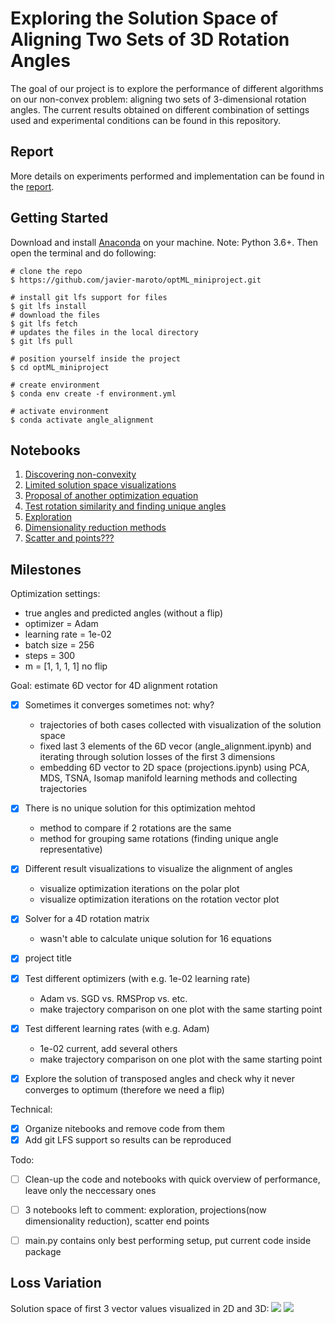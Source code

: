 # Exploring the Solution Space of Aligning Two Sets of 3D Rotation Angles

The goal of our project is to explore the performance of different algorithms on our non-convex problem: aligning two sets of 3-dimensional rotation angles. The current results obtained on different combination of settings used and experimental conditions can be found in this repository.

## Report
More details on experiments performed and implementation can be found in the [report]().

## Getting Started
Download and install [Anaconda](https://www.anaconda.com/products/individual) on your machine. Note: Python 3.6+.
Then open the terminal and do following:
```
# clone the repo
$ https://github.com/javier-maroto/optML_miniproject.git

# install git lfs support for files
$ git lfs install
# download the files
$ git lfs fetch
# updates the files in the local directory
$ git lfs pull

# position yourself inside the project
$ cd optML_miniproject

# create environment
$ conda env create -f environment.yml

# activate environment
$ conda activate angle_alignment
```

## Notebooks
1. [Discovering non-convexity]()
2. [Limited solution space visualizations]()
3. [Proposal of another optimization equation]()
4. [Test rotation similarity and finding unique angles]()
5. [Exploration]()
6. [Dimensionality reduction methods]()
7. [Scatter and points???]()

## Milestones
Optimization settings:
- true angles and predicted angles (without a flip)
- optimizer = Adam
- learning rate = 1e-02
- batch size = 256
- steps = 300
- m = [1, 1, 1, 1] no flip

Goal: estimate 6D vector for 4D alignment rotation

- [x] Sometimes it converges sometimes not: why?  
  - trajectories of both cases collected with visualization of the solution space
  - fixed last 3 elements of the 6D vecor (angle_alignment.ipynb) and iterating through solution losses of the first 3 dimensions 
  - embedding 6D vector to 2D space (projections.ipynb) using PCA, MDS, TSNA, Isomap manifold learning methods and collecting trajectories
  
- [x] There is no unique solution for this optimization mehtod
  - method to compare if 2 rotations are the same
  - method for grouping same rotations (finding unique angle representative)
  
- [x] Different result visualizations to visualize the alignment of angles
  - visualize optimization iterations on the polar plot
  - visualize optimization iterations on the rotation vector plot
  
- [x] Solver for a 4D rotation matrix
  - wasn't able to calculate unique solution for 16 equations

- [x] project title
- [x] Test different optimizers (with e.g. 1e-02 learning rate)
  - Adam vs. SGD vs. RMSProp vs. etc.
  - make trajectory comparison on one plot with the same starting point
- [x] Test different learning rates (with e.g. Adam)
  - 1e-02 current, add several others 
  - make trajectory comparison on one plot with the same starting point
- [x] Explore the solution of transposed angles and check why it never converges to optimum (therefore we need a flip)

Technical:
- [x] Organize nitebooks and remove code from them
- [x] Add git LFS support so results can be reproduced

Todo:
- [ ] Clean-up the code and notebooks with quick overview of performance, leave only the neccessary ones
- [ ] 3 notebooks left to comment: exploration, projections(now dimensionality reduction), scatter end points
- [ ] main.py contains only best performing setup, put current code inside package


## Loss Variation
Solution space of first 3 vector values visualized in 2D and 3D:
![](./images/solution_space_2D.gif)
![](./images/solution_space3d.gif)
